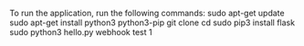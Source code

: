 To run the application, run the following commands:
sudo apt-get update
sudo apt-get install python3 python3-pip
git clone <github-repo>
cd <folder-name>
sudo pip3 install flask
sudo python3 hello.py
webhook test  1
